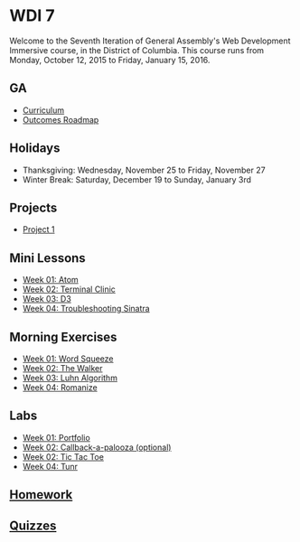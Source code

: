 # WDI 7

Welcome to the Seventh Iteration of General Assembly's Web Development Immersive course, in the District of Columbia.  This course runs from Monday, October 12, 2015 to Friday, January 15, 2016.

## GA

- [Curriculum](https://github.com/ga-dc/curriculum)
- [Outcomes Roadmap](https://docs.google.com/document/d/1F5wVNmqpGfB1TNUxFLgLjYs_c8167VNJFx0msSxo-G8/edit)

## Holidays

- Thanksgiving: Wednesday, November 25 to Friday, November 27
- Winter Break: Saturday, December 19 to Sunday, January 3rd

## Projects

- [Project 1](https://github.com/ga-dc/project1)

## Mini Lessons

- [Week 01: Atom](https://github.com/ga-dc/curriculum/tree/master/mini-lessons/atom_basics)
- [Week 02: Terminal Clinic](https://github.com/ga-dc/curriculum/tree/master/mini-lessons/terminal_clinic)
- [Week 03: D3](https://github.com/ga-dc/curriculum/tree/master/mini-lessons/d3)
- [Week 04: Troubleshooting Sinatra](https://github.com/ga-dc/curriculum/tree/master/04-ruby-mvc-sinatra/sinatra-troubleshooting)

## Morning Exercises

- [Week 01: Word Squeeze](https://github.com/ga-dc/word_squeeze)
- [Week 02: The Walker](https://github.com/ga-dc/the_walker)
- [Week 03: Luhn Algorithm](https://github.com/ga-dc/luhn_algorithm)
- [Week 04: Romanize](https://github.com/ga-dc/romanize)

## Labs

- [Week 01: Portfolio](https://github.com/ga-dc/portfolio_part_1)
- [Week 02: Callback-a-palooza (optional)](https://github.com/ga-dc/callback-a-palooza)
- [Week 02: Tic Tac Toe](https://github.com/ga-dc/tic_tac_toe)
- [Week 04: Tunr](https://github.com/ga-dc/tunr_sinatra/tree/lab-starter)

## [Homework](https://github.com/ga-dc/wdi7/tree/master/homework)

## [Quizzes](https://github.com/ga-dc/wdi7/tree/master/quizzes)
